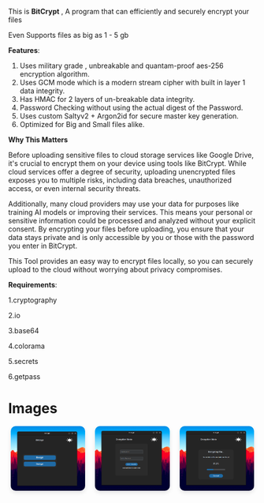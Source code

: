 This is **BitCrypt** , A program that can efficiently and securely encrypt your files 

Even Supports files as big as  1 - 5 gb 


**Features**:

1. Uses military grade , unbreakable and quantam-proof aes-256 encryption algorithm.
2. Uses GCM mode which is a modern stream cipher with built in layer 1 data integrity.
3. Has HMAC for 2 layers of un-breakable data integrity.
4. Password Checking without using the actual digest of the Password.
5. Uses custom Saltyv2 + Argon2id for secure master key generation.
6. Optimized for Big and Small files alike.

**Why This Matters**

Before uploading sensitive files to cloud storage services like Google Drive, it's crucial to encrypt them on your device using tools like BitCrypt. While cloud services offer a degree of security, uploading unencrypted files exposes you to multiple risks, including data breaches, unauthorized access, or even internal security threats.

Additionally, many cloud providers may use your data for purposes like training AI models or improving their services. This means your personal or sensitive information could be processed and analyzed without your explicit consent. By encrypting your files before uploading, you ensure that your data stays private and is only accessible by you or those with the password you enter in BitCrypt.

This Tool provides an easy way to encrypt files locally, so you can securely upload to the cloud without worrying about privacy compromises.
   

**Requirements**:

1.cryptography

2.io

3.base64

4.colorama

5.secrets

6.getpass


# **Images**
<div style="display: flex; flex-wrap: wrap; gap: 20px; justify-content: center;">
  <img src="https://raw.githubusercontent.com/shad0wrider/BitCrypt/refs/heads/main/assets/img1.png" alt="Image 1" style="width: 30%; border-radius: 10px; box-shadow: 0 4px 8px rgba(0, 0, 0, 0.1); transition: transform 0.3s ease; cursor: pointer;">
  <img src="https://raw.githubusercontent.com/shad0wrider/BitCrypt/refs/heads/main/assets/img2.png" alt="Image 2" style="width: 30%; border-radius: 10px; box-shadow: 0 4px 8px rgba(0, 0, 0, 0.1); transition: transform 0.3s ease; cursor: pointer;">
  <img src="https://raw.githubusercontent.com/shad0wrider/BitCrypt/refs/heads/main/assets/img3.png" alt="Image 3" style="width: 30%; border-radius: 10px; box-shadow: 0 4px 8px rgba(0, 0, 0, 0.1); transition: transform 0.3s ease; cursor: pointer;">
</div>

<style>
  div img:hover {
    transform: scale(1.1); /* Slightly enlarge the image on hover */
  }
</style>


